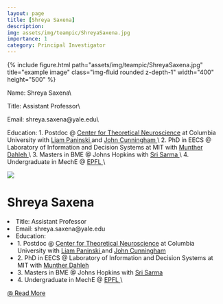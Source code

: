 ```yaml
---
layout: page
title: [Shreya Saxena]
description: 
img: assets/img/teampic/ShreyaSaxena.jpg
importance: 1
category: Principal Investigator
---
```

 <div class="container">
    <div class="row">        
        <div class="col-md-4 col-xs-12">
             {% include figure.html path="assets/img/teampic/ShreyaSaxena.jpg" title="example image" class="img-fluid rounded z-depth-1"  width="400"  height="500" %}
        </div>
        <p>Name: Shreya Saxena\</p>
        <p>Title: Assistant Professor\</p>
        <p>Email: shreya.saxena@yale.edu\</p>
        <p>Education:
1. Postdoc @ <a href="https://ctn.zuckermaninstitute.columbia.edu/"> Center for Theoretical Neuroscience</a> at Columbia University with <a href="http://www.stat.columbia.edu/~liam/">Liam Paninski </a> and <a href="https://stat.columbia.edu/~cunningham/"> John Cunningham </a>\
2. PhD in EECS @ Laboratory of Information and Decision Systems at MIT with <a href="https://idss.mit.edu/staff/munther-dahleh/"> Munther Dahleh </a>\
3. Masters in BME @ Johns Hopkins with <a href="https://www.bme.jhu.edu/people/faculty/sridevi-v-sarma/"> Sri Sarma </a>\
4. Undergraduate in MechE @ <a href="https://www.epfl.ch/en/"> EPFL </a>\</p>
   </div>
</div> 


 
<div class="container my-5">
  <div class="row">
    <div class="col-lg-6">
       <img class="w-100 shadow" src="teampic/ShreyaSaxena.jpg" />
    </div>
    <div class="col-lg-6">
      <div class="p-5 mt-4">
          <h1 class="display-4">Shreya Saxena</h1>
          <li>Title: Assistant Professor</li>
          <li>Email: shreya.saxena@yale.edu</li>
          <li>Education: 
             <ul>
             <li>1. Postdoc @ <a href="https://ctn.zuckermaninstitute.columbia.edu/"> Center for Theoretical Neuroscience</a> at Columbia University with <a href="http://www.stat.columbia.edu/~liam/">Liam Paninski </a> and <a href="https://stat.columbia.edu/~cunningham/"> John Cunningham </a></li>
             <li>2. PhD in EECS @ Laboratory of Information and Decision Systems at MIT with <a href="https://idss.mit.edu/staff/munther-dahleh/"> Munther Dahleh </a></li>
             <li>3. Masters in BME @ Johns Hopkins with <a href="https://www.bme.jhu.edu/people/faculty/sridevi-v-sarma/"> Sri Sarma </a></li>
             <li>4. Undergraduate in MechE @ <a href="https://www.epfl.ch/en/"> EPFL </a>\</li></li>
             </ul>
          </li>
          <a href="#" class="btn btn-outline-dark">@ <a href="https://ctn.zuckermaninstitute.columbia.edu/">Read More</a>
        </div>
    </div>
</div>
